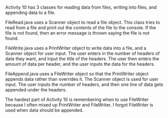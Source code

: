 Activity 10 has 3 classes for reading data from files, writing into files, and appending data to a file.

FileRead.java uses a Scanner object to read a file object. This class tries to read from a file and print out the contents of the file to the console. If the file is not found, then an error message is thrown saying the file is not found.

FileWrite.java uses a PrintWriter object to write data into a file, and a Scanner object for user input. The user enters in the number of headers of data they want, and input the title of the headers. The user then enters the amount of data per header, and the user inputs the data for the headers.

FileAppend.java uses a FileWriter object so that the PrintWriter object appends data rather than overrides it. The Scanner object is used for user input. The user inputs the number of headers, and then one line of data gets appended under the headers.

The hardest part of Activity 10 is remembering when to use FileWriter because I often mixed up PrintWriter and FileWriter. I forgot FileWriter is used when data should be appended.
